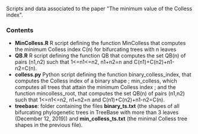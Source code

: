 Scripts and data associated to the paper "The minimum value of the Colless index".

### Contents

* **MinColless.R** R script defining the function MinColless that computes the minimum Colless index C(n) for bifurcating trees with n leaves
* **QB.R**  R script defining the function QB that computes the set QB(n) of pairs (n1,n2) such that 1<=n1<=n2, n1+n2=n 
and C(n1)+C(n2)+n1-n2=C(n).
* **colless.py** Python script defining the function binary_colless_index, that computes the Colless index of a binary 
shape ; min_colless, which computes all trees that attain the minimum Colless index ; and the function mincolless_root,
that computes the set QB(n) of pairs (n1,n2) such that 1<=n1<=n2, n1+n2=n 
and C(n1)+C(n2)+n1-n2=C(n).
* **treebase**: folder containing the files **binary_ts.txt** (the shapes of all bifurcating phylogenetic trees in TreeBase with more than 3 leaves (December 12, 2019)) and **min_colless_ts.txt** (the minimal Colless tree shapes in the previous file).
